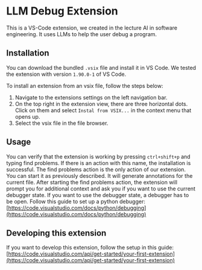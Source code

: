 # LLM Debug Extension

This is a VS-Code extension, we created in the lecture AI in software engineering. It uses LLMs to help the user debug a program.

## Installation

You can download the bundled `.vsix` file and install it in VS Code. We tested the extension with version `1.90.0-1` of VS Code.

To install an extension from an vsix file, follow the steps below:

1. Navigate to the extensions settings on the left navigation bar.
2. On the top right in the extension view, there are three horizontal dots. Click on them and select `Instal from VSIX...` in the context menu that opens up.
3. Select the vsix file in the file browser.

## Usage

You can verify that the extension is working by pressing `ctrl+shift+p` and typing find problems. If there is an action with this name, the installation is successful. The find problems action is the only action of our extension. You can start it as previously described. It will generate annotations for the current file. After starting the find problems action, the extension will prompt you for additional context and ask you if you want to use the current debugger state. If you want to use the debugger state, a debugger has to be open. Follow this guide to set up a python debugger: [https://code.visualstudio.com/docs/python/debugging](https://code.visualstudio.com/docs/python/debugging)

## Developing this extension

If you want to develop this extension, follow the setup in this guide: [https://code.visualstudio.com/api/get-started/your-first-extension](https://code.visualstudio.com/api/get-started/your-first-extension)
